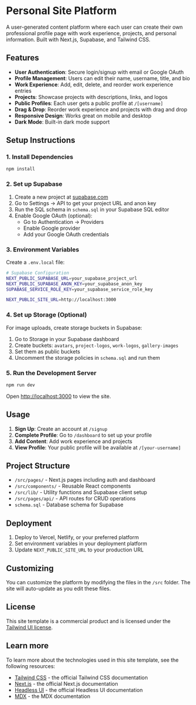 # Personal Site Platform

A user-generated content platform where each user can create their own professional profile page with work experience, projects, and personal information. Built with Next.js, Supabase, and Tailwind CSS.

## Features

- **User Authentication**: Secure login/signup with email or Google OAuth
- **Profile Management**: Users can edit their name, username, title, and bio
- **Work Experience**: Add, edit, delete, and reorder work experience entries
- **Projects**: Showcase projects with descriptions, links, and logos
- **Public Profiles**: Each user gets a public profile at `/[username]`
- **Drag & Drop**: Reorder work experience and projects with drag and drop
- **Responsive Design**: Works great on mobile and desktop
- **Dark Mode**: Built-in dark mode support

## Setup Instructions

### 1. Install Dependencies

```bash
npm install
```

### 2. Set up Supabase

1. Create a new project at [supabase.com](https://supabase.com)
2. Go to Settings → API to get your project URL and anon key
3. Run the SQL schema in `schema.sql` in your Supabase SQL editor
4. Enable Google OAuth (optional):
   - Go to Authentication → Providers
   - Enable Google provider
   - Add your Google OAuth credentials

### 3. Environment Variables

Create a `.env.local` file:

```bash
# Supabase Configuration
NEXT_PUBLIC_SUPABASE_URL=your_supabase_project_url
NEXT_PUBLIC_SUPABASE_ANON_KEY=your_supabase_anon_key
SUPABASE_SERVICE_ROLE_KEY=your_supabase_service_role_key

NEXT_PUBLIC_SITE_URL=http://localhost:3000
```

### 4. Set up Storage (Optional)

For image uploads, create storage buckets in Supabase:

1. Go to Storage in your Supabase dashboard
2. Create buckets: `avatars`, `project-logos`, `work-logos`, `gallery-images`
3. Set them as public buckets
4. Uncomment the storage policies in `schema.sql` and run them

### 5. Run the Development Server

```bash
npm run dev
```

Open [http://localhost:3000](http://localhost:3000) to view the site.

## Usage

1. **Sign Up**: Create an account at `/signup`
2. **Complete Profile**: Go to `/dashboard` to set up your profile
3. **Add Content**: Add work experience and projects
4. **View Profile**: Your public profile will be available at `/[your-username]`

## Project Structure

- `/src/pages/` - Next.js pages including auth and dashboard
- `/src/components/` - Reusable React components
- `/src/lib/` - Utility functions and Supabase client setup
- `/src/pages/api/` - API routes for CRUD operations
- `schema.sql` - Database schema for Supabase

## Deployment

1. Deploy to Vercel, Netlify, or your preferred platform
2. Set environment variables in your deployment platform
3. Update `NEXT_PUBLIC_SITE_URL` to your production URL

## Customizing

You can customize the platform by modifying the files in the `/src` folder. The site will auto-update as you edit these files.

## License

This site template is a commercial product and is licensed under the [Tailwind UI license](https://tailwindui.com/license).

## Learn more

To learn more about the technologies used in this site template, see the following resources:

- [Tailwind CSS](https://tailwindcss.com/docs) - the official Tailwind CSS documentation
- [Next.js](https://nextjs.org/docs) - the official Next.js documentation
- [Headless UI](https://headlessui.dev) - the official Headless UI documentation
- [MDX](https://mdxjs.com) - the MDX documentation
